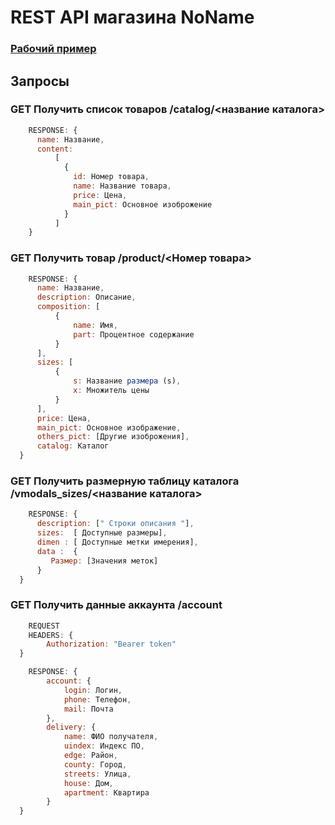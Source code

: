 # REST API магазина NoName
### [Рабочий пример](https://kepo4kapro.gq/)
## Запросы
### GET Получить список товаров /catalog/<название каталога>
```js
    RESPONSE: {
      name: Название,
      content: 
          [
            {
              id: Номер товара,
              name: Название товара,
              price: Цена,
              main_pict: Основное изоброжение
            }
          ]
    }
```
### GET Получить товар /product/<Номер товара>
```js
    RESPONSE: {
      name: Название,
      description: Описание,
      composition: [
          {
              name: Имя,
              part: Процентное содержание
          }
      ],
      sizes: [
          {
              s: Название размера (s),
              x: Множитель цены
          }
      ],
      price: Цена,
      main_pict: Основное изображение,
      others_pict: [Другие изоброжения],
      catalog: Каталог
  }
```
### GET Получить размерную таблицу каталога /vmodals_sizes/<название каталога>
```js
    RESPONSE: {
      description: [" Строки описания "],
      sizes:  [ Доступные размеры],
      dimen : [ Доступные метки имерения],
      data :  {
         Размер: [Значения меток]
      }
  }
```
### GET Получить данные аккаунта /account
```js
    REQUEST
    HEADERS: {
        Authorization: "Bearer token"
  }
```
```js
    RESPONSE: {
        account: {
            login: Логин,
            phone: Телефон,
            mail: Почта
        },
        delivery: {
            name: ФИО получателя,
            uindex: Индекс ПО,
            edge: Район,
            county: Город,
            streets: Улица,
            house: Дом,
            apartment: Квартира
        }
  }
```

